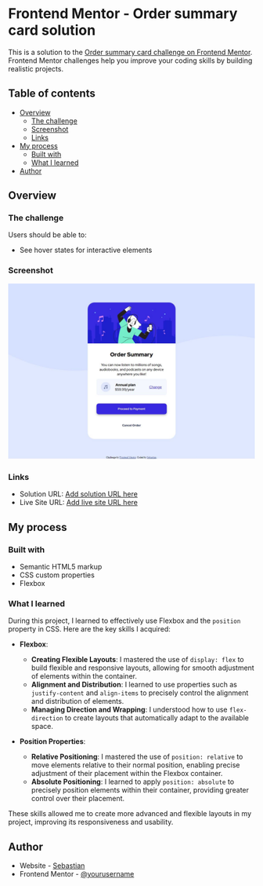 # Frontend Mentor - Order summary card solution

This is a solution to the [Order summary card challenge on Frontend Mentor](https://www.frontendmentor.io/challenges/order-summary-component-QlPmajDUj). Frontend Mentor challenges help you improve your coding skills by building realistic projects.

## Table of contents

- [Overview](#overview)
  - [The challenge](#the-challenge)
  - [Screenshot](#screenshot)
  - [Links](#links)
- [My process](#my-process)
  - [Built with](#built-with)
  - [What I learned](#what-i-learned)
- [Author](#author)

## Overview

### The challenge

Users should be able to:

- See hover states for interactive elements

### Screenshot

![Screenshot solution](./images/screenshot.JPG)

### Links

- Solution URL: [Add solution URL here](https://your-solution-url.com)
- Live Site URL: [Add live site URL here](https://your-live-site-url.com)

## My process

### Built with

- Semantic HTML5 markup
- CSS custom properties
- Flexbox

### What I learned

During this project, I learned to effectively use Flexbox and the `position` property in CSS. Here are the key skills I acquired:

- **Flexbox**:
  - **Creating Flexible Layouts**: I mastered the use of `display: flex` to build flexible and responsive layouts, allowing for smooth adjustment of elements within the container.
  - **Alignment and Distribution**: I learned to use properties such as `justify-content` and `align-items` to precisely control the alignment and distribution of elements.
  - **Managing Direction and Wrapping**: I understood how to use `flex-direction` to create layouts that automatically adapt to the available space.

- **Position Properties**:
  - **Relative Positioning**: I mastered the use of `position: relative` to move elements relative to their normal position, enabling precise adjustment of their placement within the Flexbox container.
  - **Absolute Positioning**: I learned to apply `position: absolute` to precisely position elements within their container, providing greater control over their placement.

These skills allowed me to create more advanced and flexible layouts in my project, improving its responsiveness and usability.

## Author

- Website - [Sebastian](--)
- Frontend Mentor - [@yourusername](https://www.frontendmentor.io/profile/yourusername)

